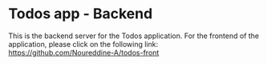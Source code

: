 # Todos app - Backend

This is the backend server for the Todos application. For the frontend of the application, please click on the following link: https://github.com/Noureddine-A/todos-front
